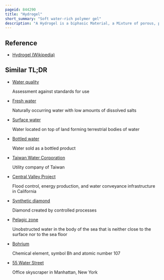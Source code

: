 ```yaml
---
pageid: 844290
title: "Hydrogel"
short_summary: "Soft water-rich polymer gel"
description: "A Hydrogel is a biphasic Material, a Mixture of porous, permeable Solids and at least 10 % by Weight or Volume of interstitial Fluid composed completely or mainly by Water. In hydrogels the porous permeable Solid is a Water insoluble three dimensional Network of natural or synthetic Polymers and a Fluid, having absorbed a large Amount of Water or biological Fluids. These Properties support several Applications particularly in the biomedical Area. Many Hydrogels are synthetic but some are derived from Nature. The Term Hydrogel was invented in 1894."
---
```


## Reference

- [Hydrogel (Wikipedia)](https://en.wikipedia.org/?curid=844290)

## Similar TL;DR

- [Water quality](/tldr/en/water-quality)

  Assessment against standards for use

- [Fresh water](/tldr/en/fresh-water)

  Naturally occurring water with low amounts of dissolved salts

- [Surface water](/tldr/en/surface-water)

  Water located on top of land forming terrestrial bodies of water

- [Bottled water](/tldr/en/bottled-water)

  Water sold as a bottled product

- [Taiwan Water Corporation](/tldr/en/taiwan-water-corporation)

  Utility company of Taiwan

- [Central Valley Project](/tldr/en/central-valley-project)

  Flood control, energy production, and water conveyance infrastructure in California

- [Synthetic diamond](/tldr/en/synthetic-diamond)

  Diamond created by controlled processes

- [Pelagic zone](/tldr/en/pelagic-zone)

  Unobstructed water in the body of the sea that is neither close to the surface nor to the sea floor

- [Bohrium](/tldr/en/bohrium)

  Chemical element, symbol Bh and atomic number 107

- [55 Water Street](/tldr/en/55-water-street)

  Office skyscraper in Manhattan, New York
